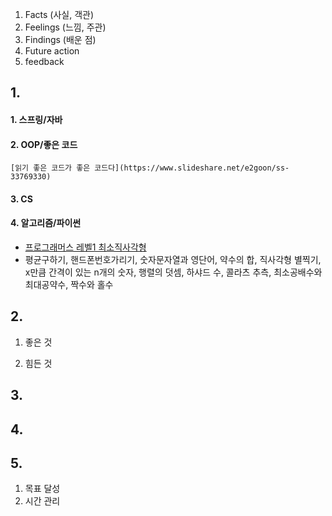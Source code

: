 1.  Facts (사실, 객관)
2.  Feelings (느낌, 주관)
3.  Findings (배운 점)	
4. Future action
5. feedback



## 1.

#### 1. 스프링/자바

#### 2. OOP/좋은 코드
	[읽기 좋은 코드가 좋은 코드다](https://www.slideshare.net/e2goon/ss-33769330)
#### 3. CS

#### 4. 알고리즘/파이썬
 * [프로그래머스 레벨1 최소직사각형](https://github.com/toneofrain/posts/blob/main/Algorithm/%ED%94%84%EB%A1%9C%EA%B7%B8%EB%9E%98%EB%A8%B8%EC%8A%A4%20%EB%A0%88%EB%B2%A81/%EC%B5%9C%EC%86%8C%EC%A7%81%EC%82%AC%EA%B0%81%ED%98%95.md)
 * 평균구하기, 핸드폰번호가리기, 숫자문자열과 영단어, 약수의 합, 직사각형 별찍기, x만큼 간격이 있는 n개의 숫자, 행렬의 덧셈, 하샤드 수, 콜라츠 추측, 최소공배수와 최대공약수, 짝수와 홀수

## 2. 

1. 좋은 것

2. 힘든 것


## 3. 


## 4.


## 5.

1. 목표 달성
2. 시간 관리 
<!--stackedit_data:
eyJoaXN0b3J5IjpbLTEwNzIyNzQxNzMsOTM0MTc4OTIzLDEwOD
E4ODQ5NjQsLTM3MjgzNzk2OCwtNTM3OTE0MjkwLDcyODc4Mjg2
MiwzMDYwMDMzODAsLTk3OTg0NjQzNV19
-->